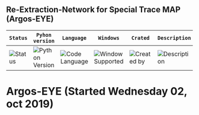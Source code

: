 ## Re-Extraction-Network for Special Trace MAP (Argos-EYE)

| **`Status`** | **`Pyhon version`** | **`Language`** | **`Windows`** | **`Crated`** | **`Description`** | **`build`** |
|---------------------|------------------|-------------------|---------------|---------------|---------------|---------------|
|![Status](https://img.shields.io/pypi/status/Django.svg) |![Python Version](https://img.shields.io/pypi/pyversions/Django.svg)|![Code Language](https://img.shields.io/badge/pytorch-100%25-red.svg)| ![Window Supported](https://img.shields.io/badge/supported-not-orange.svg) |![Created by](https://img.shields.io/badge/Wensday%2002%2C%20Oct%202019-hela.kim-ff69b4.svg)|![Description](https://img.shields.io/badge/Feature_Extraction-yellowgreen.svg)|![build](https://img.shields.io/circleci/token/YOURTOKEN/project/github/RedSparr0w/node-csgo-parser/master.svg)

# **Argos-EYE** (Started Wednesday 02, oct 2019)